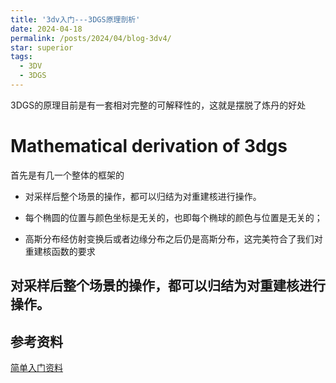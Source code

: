 ```yaml
---
title: '3dv入门---3DGS原理剖析'
date: 2024-04-18
permalink: /posts/2024/04/blog-3dv4/
star: superior
tags:
  - 3DV
  - 3DGS
---
```


3DGS的原理目前是有一套相对完整的可解释性的，这就是摆脱了炼丹的好处

# Mathematical derivation of 3dgs

首先是有几一个整体的框架的

* 对采样后整个场景的操作，都可以归结为对重建核进行操作。

* 每个椭圆的位置与颜色坐标是无关的，也即每个椭球的颜色与位置是无关的；

* 高斯分布经仿射变换后或者边缘分布之后仍是高斯分布，这完美符合了我们对重建核函数的要求



## 对采样后整个场景的操作，都可以归结为对重建核进行操作。


## 


## 参考资料

[简单入门资料](https://zhuanlan.zhihu.com/p/680669616)